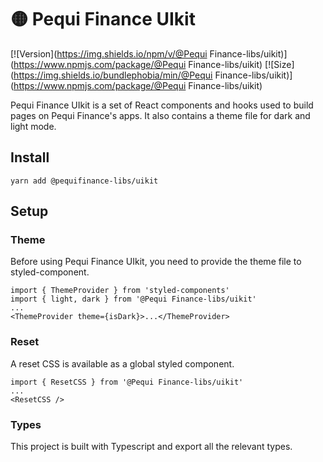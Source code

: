 # 🟡 Pequi Finance UIkit

[![Version](https://img.shields.io/npm/v/@Pequi Finance-libs/uikit)](https://www.npmjs.com/package/@Pequi Finance-libs/uikit) [![Size](https://img.shields.io/bundlephobia/min/@Pequi Finance-libs/uikit)](https://www.npmjs.com/package/@Pequi Finance-libs/uikit)

Pequi Finance UIkit is a set of React components and hooks used to build pages on Pequi Finance's apps. It also contains a theme file for dark and light mode.

## Install

`yarn add @pequifinance-libs/uikit`

## Setup

### Theme

Before using Pequi Finance UIkit, you need to provide the theme file to styled-component.

```
import { ThemeProvider } from 'styled-components'
import { light, dark } from '@Pequi Finance-libs/uikit'
...
<ThemeProvider theme={isDark}>...</ThemeProvider>
```

### Reset

A reset CSS is available as a global styled component.

```
import { ResetCSS } from '@Pequi Finance-libs/uikit'
...
<ResetCSS />
```

### Types

This project is built with Typescript and export all the relevant types.
